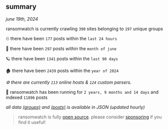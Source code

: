 
## summary
_june 19th, 2024_

ransomwatch is currently crawling `390` sites belonging to `197` unique groups

⏲ there have been `177` posts within the `last 24 hours`

🦈 there have been `297` posts within the `month of june`

🪐 there have been `1341` posts within the `last 90 days`

🏚 there have been `2439` posts within the `year of 2024`

_⚙️ there are currently `113` online hosts & `124` custom parsers._

🦕 ransomwatch has been running for `2 years, 9 months and 14 days` and indexed `11896` posts

_all data  [(groups)](http://ransomwhat.telemetry.ltd/groups) and [(posts)](http://ransomwhat.telemetry.ltd/posts) is available in JSON (updated hourly)_

> ransomwatch is fully [open source](https://github.com/joshhighet/ransomwatch#ransomwatch--). please consider [sponsoring](https://github.com/sponsors/joshhighet) if you find it useful!
